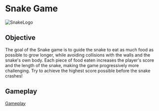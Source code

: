 # Snake Game
![SnakeLogo](https://github.com/user-attachments/assets/17caade7-1983-4f42-b143-ef15559b7478)

## Objective

The goal of the Snake game is to guide the snake to eat as much food as possible to grow longer, while avoiding collisions with the walls and the snake's own body. Each piece of food eaten increases the player's score and the length of the snake, making the game progressively more challenging. Try to achieve the highest score possible before the snake crashes!

## Gameplay

[Gameplay]([https://github.com/user-attachments/assets/d65b299a-07ee-43af-948e-21d78fcdc570](https://github.com/user-attachments/assets/c140aae9-86ba-455f-9420-eaf2635a5282))



